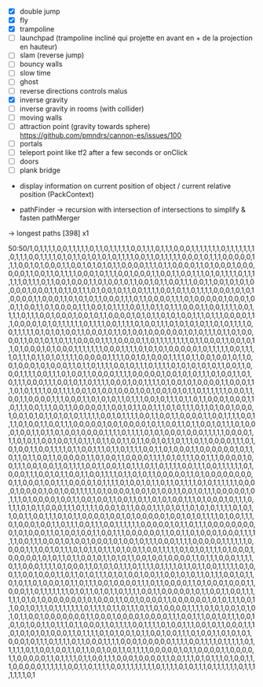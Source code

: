 -   [x] double jump
-   [x] fly
-   [x] trampoline
-   [ ] launchpad (trampoline incliné qui projette en avant en + de la projection en hauteur)
-   [ ] slam (reverse jump)
-   [ ] bouncy walls
-   [ ] slow time
-   [ ] ghost
-   [ ] reverse directions controls malus
-   [x] inverse gravity
-   [ ] inverse gravity in rooms (with collider)
-   [ ] moving walls
-   [ ] attraction point (gravity towards sphere) https://github.com/pmndrs/cannon-es/issues/100
-   [ ] portals
-   [ ] teleport point like tf2 after a few seconds or onClick
-   [ ] doors
-   [ ] plank bridge

-   display information on current position of object / current relative position (PackContext)

-   pathFinder -> recursion with intersection of intersections to simplify & fasten pathMerger

-> longest paths [398] x1

50:50/1,0,1,1,1,1,0,0,1,1,1,1,1,0,1,1,0,1,1,1,1,1,0,0,1,1,1,0,1,1,1,0,0,0,1,1,1,1,1,1,1,0,1,1,1,1,1,1,1,0,1,1,1,0,0,1,1,1,1,0,1,0,1,1,0,1,0,1,0,1,0,1,1,1,1,0,0,1,1,0,1,1,1,1,1,0,0,0,1,0,1,1,1,0,0,0,0,0,1,1,1,0,0,1,0,1,0,0,0,1,1,0,0,1,0,1,0,1,0,1,1,0,0,0,0,1,1,1,0,1,1,0,0,0,0,1,1,0,1,0,0,0,1,0,0,0,0,0,0,1,1,0,0,1,1,0,1,1,1,1,0,0,0,1,0,1,1,1,0,0,1,0,0,0,1,1,0,0,1,1,0,0,1,1,1,0,1,0,1,1,1,1,0,1,1,1,1,1,1,0,1,1,1,0,1,1,0,0,1,0,0,0,1,1,0,1,0,0,1,0,1,1,0,0,1,0,1,1,0,0,1,1,1,0,0,1,1,0,0,1,0,1,0,1,0,0,0,0,1,0,0,0,1,1,0,1,1,0,1,1,1,0,1,0,0,1,0,1,1,0,0,1,1,1,1,0,0,1,0,1,1,0,1,1,1,1,0,0,0,1,0,1,0,1,0,0,0,0,1,1,0,0,0,1,1,0,1,0,1,0,1,1,0,0,0,1,1,1,0,1,1,0,0,0,0,1,1,1,0,1,0,0,0,0,0,1,0,0,0,1,0,0,1,1,0,0,1,1,0,1,0,0,0,0,1,1,1,0,0,1,0,1,1,1,1,0,0,1,1,0,1,1,0,1,1,1,0,0,0,1,1,0,0,1,1,1,1,0,0,1,1,1,1,0,1,1,1,0,0,1,0,0,0,1,0,0,1,0,1,1,0,0,0,0,1,0,1,0,1,1,0,1,0,1,0,0,1,1,1,0,1,1,1,0,0,0,0,1,1,1,0,0,0,0,1,0,1,0,1,1,1,1,1,1,0,1,1,1,1,0,0,1,1,1,1,0,1,0,0,1,1,1,0,1,0,1,0,1,0,1,1,0,1,0,1,1,1,1,0,0,1,1,1,1,1,0,1,0,1,0,1,0,0,1,1,0,0,0,1,0,1,1,0,1,0,0,1,0,0,0,0,0,0,1,0,1,0,1,1,1,0,1,1,0,1,0,0,0,0,1,1,0,0,1,0,1,1,0,1,1,1,0,0,0,0,1,1,1,1,0,0,0,0,1,1,0,1,1,1,1,1,1,1,1,0,1,1,0,0,0,1,1,0,0,1,0,1,1,0,1,0,0,0,1,0,1,0,0,0,1,1,1,1,1,1,1,0,0,0,1,1,1,1,0,1,0,1,0,1,0,0,0,0,0,1,0,1,1,1,1,1,0,0,1,1,1,1,0,1,1,1,0,1,1,0,1,0,1,1,1,1,0,0,0,0,0,1,1,1,1,0,0,1,0,1,0,0,0,1,1,1,1,0,1,1,0,0,1,0,0,1,0,1,1,0,0,1,0,0,0,1,0,1,0,0,0,1,1,0,1,1,0,1,1,1,1,0,0,1,0,1,1,1,0,1,1,1,1,0,1,0,1,0,1,0,1,0,1,1,0,0,1,1,0,0,0,1,1,1,1,0,0,1,1,1,0,1,0,0,1,1,0,0,0,0,1,1,1,1,0,0,0,0,0,1,0,0,1,0,1,0,1,1,1,0,1,0,0,1,1,0,1,0,1,1,1,0,0,0,1,1,1,0,0,1,0,1,1,0,1,1,1,1,0,0,0,1,0,0,1,1,1,1,0,1,0,0,1,0,1,0,0,0,0,1,1,0,0,0,1,1,1,0,1,0,1,1,1,1,0,0,1,1,1,1,0,0,1,0,1,0,0,1,0,0,0,1,0,0,1,0,0,1,0,1,0,1,1,0,1,1,1,1,1,1,0,0,0,1,1,0,0,1,1,0,0,0,0,1,1,1,0,0,0,1,1,0,1,0,1,0,1,1,0,1,1,1,0,0,1,0,1,1,1,0,1,1,0,1,1,0,0,0,1,0,0,0,1,1,0,1,1,1,0,0,1,1,1,0,0,1,1,0,0,0,0,0,1,1,0,0,1,0,1,1,0,0,1,1,1,0,1,0,1,1,1,0,1,1,0,1,0,0,1,0,0,0,1,0,0,1,0,1,0,1,1,0,1,0,1,0,1,1,1,1,1,0,0,1,0,1,1,1,1,0,0,1,1,0,0,1,1,0,0,0,0,1,1,0,0,1,1,1,1,0,0,1,1,1,0,1,0,0,1,1,0,0,1,1,1,0,0,0,0,0,1,0,0,1,0,0,0,0,1,0,1,1,0,0,1,1,0,1,1,0,0,1,0,1,1,1,0,1,0,0,0,1,0,0,1,1,0,1,1,0,1,0,0,1,0,0,0,0,1,1,1,1,0,1,1,1,1,0,1,0,1,0,0,0,1,0,0,0,1,1,1,1,1,0,0,0,0,1,1,1,0,1,0,1,1,0,0,1,0,0,1,1,0,1,1,1,0,1,1,0,0,1,1,0,1,1,0,0,1,0,1,1,0,1,1,1,0,1,1,0,0,0,0,1,1,1,0,1,0,1,0,0,1,1,0,0,1,1,1,1,0,1,1,0,0,1,1,1,0,1,1,0,1,1,1,1,0,0,1,1,0,1,0,0,0,1,1,0,0,0,0,0,0,1,0,1,1,0,1,1,0,1,1,0,0,1,1,0,0,0,0,0,1,1,0,1,0,0,1,1,0,0,0,0,1,1,1,1,0,1,0,1,1,1,0,0,1,1,1,0,0,0,0,1,0,0,1,1,1,0,0,1,0,0,1,1,0,1,1,1,1,0,0,1,1,0,0,1,1,0,1,1,1,0,1,1,0,1,1,1,1,0,0,1,1,1,0,0,1,1,1,1,1,1,0,1,0,0,0,1,1,1,0,0,1,0,1,1,0,0,1,1,0,0,1,1,1,1,0,1,1,0,1,0,1,1,0,0,0,0,0,1,1,0,1,0,0,0,0,0,0,0,0,0,1,1,0,0,0,1,0,0,1,1,1,0,0,0,0,1,0,1,1,1,1,0,1,0,0,1,0,1,1,0,1,1,0,1,1,1,1,0,1,0,1,1,1,1,1,1,0,0,0,0,1,0,0,0,0,1,0,0,1,0,0,1,1,1,1,1,0,1,0,0,0,0,1,0,0,1,0,1,0,0,1,1,0,0,1,0,1,1,1,0,0,0,0,0,1,0,1,1,1,0,1,0,0,0,0,1,0,0,1,1,0,0,1,0,0,1,1,0,0,1,1,0,1,1,0,1,0,1,0,0,1,1,1,0,1,0,0,0,1,0,1,1,1,0,1,1,1,0,1,0,1,1,0,0,0,1,1,1,0,1,1,1,1,0,0,0,1,0,1,1,0,0,0,1,1,1,0,1,0,1,1,0,1,0,1,0,1,1,1,1,0,1,0,1,1,0,0,1,1,0,0,1,1,1,0,1,0,1,1,0,0,0,0,1,0,0,1,0,1,0,0,0,0,0,1,0,0,1,0,1,0,1,1,1,1,0,1,0,0,1,1,1,0,1,0,0,0,1,0,0,1,1,0,1,1,1,0,0,1,1,1,0,0,1,1,1,1,1,1,0,0,0,0,0,1,0,1,1,0,1,1,1,0,0,0,0,0,0,0,0,0,1,0,1,0,0,0,1,1,0,1,0,0,1,0,0,1,1,0,0,1,1,1,0,0,0,0,0,0,1,1,0,0,1,1,0,1,0,0,0,1,0,0,0,1,1,1,1,1,1,0,0,1,1,1,0,0,0,1,0,1,0,0,1,0,0,0,1,0,1,0,0,1,0,1,1,1,0,0,0,1,1,1,1,0,0,0,0,0,1,1,1,1,1,1,0,0,0,0,1,1,1,0,0,1,0,1,1,1,0,1,0,1,1,0,1,1,1,0,1,0,0,1,1,0,0,1,1,1,1,1,0,1,0,1,0,1,1,1,1,0,1,0,0,0,1,0,0,0,0,0,1,0,1,0,1,1,0,1,1,0,0,1,0,1,1,0,1,0,1,1,0,0,1,0,0,1,0,0,0,0,1,1,0,1,1,1,0,0,0,1,1,1,1,0,1,1,0,0,0,1,1,1,1,0,1,0,0,0,1,1,0,1,0,1,0,1,1,1,0,1,1,1,1,0,1,1,1,1,0,1,1,0,1,1,0,0,1,1,1,1,1,0,1,0,0,1,1,0,0,1,0,0,0,1,1,0,1,1,0,1,0,1,1,1,0,1,0,1,0,0,1,0,0,1,1,0,0,1,0,1,0,1,1,0,1,1,1,0,0,1,0,1,1,0,1,0,1,1,0,1,0,0,0,1,0,1,1,0,1,1,1,0,0,1,0,0,0,0,1,1,1,0,1,1,0,0,0,0,1,1,0,1,0,0,0,1,0,0,0,1,1,0,0,0,1,1,0,1,1,1,1,1,1,1,0,1,0,1,1,0,1,0,1,1,0,1,1,1,1,0,0,1,1,0,0,0,0,0,1,0,1,1,0,0,1,1,0,0,1,1,1,1,1,1,0,1,0,1,0,0,0,0,0,0,0,1,0,1,0,0,0,1,1,0,0,1,0,0,0,0,1,1,0,0,0,0,0,0,1,0,1,0,1,1,1,0,0,1,1,0,0,1,0,1,1,1,0,1,1,1,1,1,1,1,0,1,1,1,1,0,1,1,0,1,1,1,0,1,1,0,1,0,0,0,0,1,1,1,1,0,1,0,1,0,0,1,0,1,0,1,0,1,1,0,0,1,0,0,0,0,0,0,0,1,1,0,0,0,1,0,0,0,0,1,0,0,0,0,1,1,1,0,0,1,1,1,0,0,1,0,1,1,1,0,0,1,0,1,0,1,0,0,1,1,0,1,1,1,0,1,1,0,0,0,1,1,0,1,1,1,1,0,0,1,1,1,1,0,1,0,0,1,1,1,0,0,1,0,1,1,0,0,0,1,1,1,0,1,0,1,0,1,0,1,0,0,0,1,1,0,1,1,1,1,0,1,0,1,0,0,1,0,1,1,0,0,1,0,0,1,1,1,0,1,0,0,1,1,0,1,0,1,0,1,0,0,0,1,0,1,1,1,0,1,1,1,1,0,1,1,0,0,0,1,1,1,1,0,0,0,1,0,0,0,0,0,1,1,1,1,0,0,1,1,1,1,0,1,1,1,1,1,0,1,1,1,1,1,0,1,1,0,0,1,0,0,1,1,0,1,1,0,0,1,0,0,1,1,0,1,1,1,1,0,0,0,0,0,1,0,1,1,0,0,0,0,1,1,0,0,0,0,1,1,0,0,0,0,0,1,1,0,1,1,1,1,0,1,1,0,0,1,1,1,0,0,0,1,0,0,0,0,1,1,0,0,1,1,1,0,1,0,1,1,1,0,1,0,0,1,1,1,0,0,0,0,0,1,1,1,1,1,1,0,0,1,1,0,1,1,1,1,0,0,1,1,1,1,1,1,1,1,0,1,1,1,1,0,1,0,1,1,1,0,1,1,1,1,1,1,0,1,1,1,1,1,1,1,0,1
